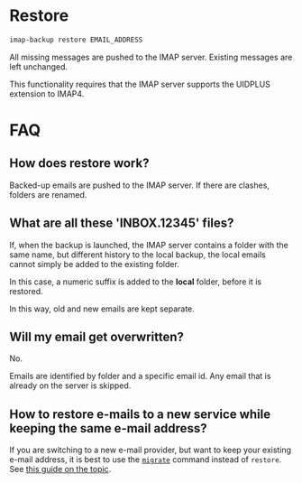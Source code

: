 # Restore

```sh
imap-backup restore EMAIL_ADDRESS
```

All missing messages are pushed to the IMAP server.
Existing messages are left unchanged.

This functionality requires that the IMAP server supports the UIDPLUS
extension to IMAP4.

# FAQ

## How does restore work?

Backed-up emails are pushed to the IMAP server.
If there are clashes, folders are renamed.

## What are all these 'INBOX.12345' files?

If, when the backup is launched, the IMAP server contains a folder with
the same name, but different history to the local backup, the local
emails cannot simply be added to the existing folder.

In this case, a numeric suffix is added to the **local** folder,
before it is restored.

In this way, old and new emails are kept separate.

## Will my email get overwritten?

No.

Emails are identified by folder and a specific email id. Any email that
is already on the server is skipped.

## How to restore e-mails to a new service while keeping the same e-mail address?

If you are switching to a new e-mail provider, but want to keep your existing e-mail address, it is best to use the [`migrate`](/docs/commands/migrate.md) command instead of `restore`. See [this guide on the topic](/docs/migrate-server-keep-address.md).

